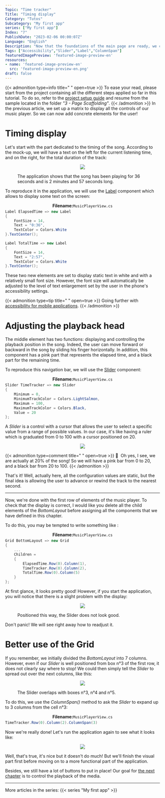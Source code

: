 ```yaml
---
Topic: "Time tracker"
Title: "Timing display"
Category: "Tutos"
Subcategory: "My first app"
series: ["My first app"]
Index: "7"
PublishDate: "2023-02-06 00:00:07Z"
Language: "English"
Description: "Now that the foundations of the main page are ready, we can start laying out all the controls. Let's start with the timing!"
Tags: ["Accessibility","Slider","Label","ColumnSpan"]
featuredImagePreview: 'featured-image-preview-en'
resources:
- name: 'featured-image-preview-en'
  src: 'featured-image-preview-en.png'
draft: false
---
```


<!--more-->


{{< admonition type=info title="‎ " open=true >}}
To ease your read, please start from the project containing all the different steps applied so far in this tutorial. To do so, refer to the <a href="../2-setup-the-project/">project setup guide</a> and resume from the sample located in the folder *"3 - Page Scaffolding"*.
{{< /admonition >}}
In the previous article, we set up a matrix to display all the controls of our music player. So we can now add concrete elements for the user!

# Timing display
Let's start with the part dedicated to the timing of the song. According to the mock-up, we will have a text on the left for the current listening time, and on the right, for the total duration of the track:

<p align="center"><img max-width="100%" max-height="100%" src="./images/FA80B1E1F42328E22E779783E27C557F.png" /></p>
<figure><figcaption class="image-caption">The application shows that the song has been playing for 36 seconds and is 2 minutes and 57 seconds long.</figcaption></figure>


To reproduce it in the application, we will use the [Label](https://learn.microsoft.com/en-us/dotnet/maui/user-interface/controls/label) component which allows to display some text on the screen:

<p align="center" style="margin-bottom:-10px"><strong>Filename:</strong><code>MusicPlayerView.cs</code></p>

```csharp
Label ElapsedTime => new Label
{
    FontSize = 14,
    Text = "0:36",
    TextColor = Colors.White
}.TextCenter();

Label TotalTime => new Label
{
    FontSize = 14,
    Text = "2:57",
    TextColor = Colors.White
}.TextCenter();
```


These two new elements are set to display static text in white and with a relatively small font size. However, the font size will automatically be adjusted to the level of text enlargement set by the user in the phone's accessibility settings.




{{< admonition type=tip title="‎ " open=true >}}
Going further with [accessibility for mobile applications](https://learn.microsoft.com/en-us/dotnet/maui/fundamentals/accessibility).
{{< /admonition >}}


# Adjusting the playback head
The middle element has two functions: displaying and controlling the playback position in the song. Indeed, the user can move forward or backward in the song by sliding his finger horizontally. In addition, this component has a pink part that represents the elapsed time, and a black part for the remaining time.

To reproduce this navigation bar, we will use the [Slider](https://learn.microsoft.com/en-us/dotnet/maui/user-interface/controls/slider) component:

<p align="center" style="margin-bottom:-10px"><strong>Filename:</strong><code>MusicPlayerView.cs</code></p>

```csharp
Slider TimeTracker => new Slider
{
    Minimum = 0,
    MinimumTrackColor = Colors.LightSalmon,
    Maximum = 100,
    MaximumTrackColor = Colors.Black,
    Value = 20
};
```


A *Slider* is a control with a cursor that allows the user to select a specific value from a range of possible values. In our case, it's like having a ruler which is graduated from 0 to 100 with a cursor positioned on 20.

<p align="center"><img max-width="100%" max-height="100%" src="./images/42375B164D301F432E78BF870C997012.png" /></p>
<figure></figure>



{{< admonition type=comment title="‎ " open=true >}}
🐒‎ ‎ Oh yes, I see, we are actually at 20% of the song! So we will have a pink bar from 0 to 20, and a black bar from 20 to 100.
{{< /admonition >}}


That's it! Well, actually here, all the configuration values are static, but the final idea is allowing the user to advance or rewind the track to the nearest second.

___
Now, we're done with the first row of elements of the music player. To check that the display is correct, I would like you delete all the child elements of the *BottomLayout* before assigning all the components that we have defined in this chapter.

To do this, you may be tempted to write something like :

<p align="center" style="margin-bottom:-10px"><strong>Filename:</strong><code>MusicPlayerView.cs</code></p>

```csharp
Grid BottomLayout => new Grid
{
    ...
    Children =
    {
        ElapsedTime.Row(0).Column(1),
        TimeTracker.Row(0).Column(2),
        TotalTime.Row(0).Column(5)
    }
};
```


At first glance, it looks pretty good! However, if you start the application, you will notice that there is a slight problem with the display:

<p align="center"><img max-width="100%" max-height="100%" src="./images/6A71FCFF86082A1FEF1D2C5C1840643B.png" /></p>
<figure><figcaption class="image-caption">Positioned this way, the Slider does not look good.</figcaption></figure>


Don't panic! We will see right away how to readjust it.

# Better use of the Grid
If you remember, we initially divided the *BottomLayout* into 7 columns. However, even if our *Slider* is well positioned from box n°3 of the first row, it does not clearly say where to stop! We could then simply tell the *Slider* to spread out over the next columns, like this:

<p align="center"><img max-width="100%" max-height="100%" src="./images/EC9010D37B4268DF0FCDE7480DD1156F.png" /></p>
<figure><figcaption class="image-caption">The Slider overlaps with boxes n°3, n°4 and n°5.</figcaption></figure>


To do this, we use the *ColumnSpan()* method to ask the *Slider* to expand up to 3 columns from the cell n°3:

<p align="center" style="margin-bottom:-10px"><strong>Filename:</strong><code>MusicPlayerView.cs</code></p>

```csharp
TimeTracker.Row(0).Column(2).ColumnSpan(3)
```


Now we're really done! Let's run the application again to see what it looks like:

<p align="center"><img max-width="100%" max-height="100%" src="./images/F625F9944D83A64D3BE00195F96757B2.png" /></p>
<figure></figure>


Well, that's true, it's nice but it doesn't do much! But we'll finish the visual part first before moving on to a more functional part of the application.

Besides, we still have a lot of buttons to put in place! Our goal for <a href="../8-media-control/">the next chapter</a> is to control the playback of the media.

___
More articles in the series:
{{< series "My first app" >}}
